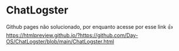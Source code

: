 # ChatLogster
Github pages não solucionado, por enquanto acesse por esse link :+1:
https://htmlpreview.github.io/?https://github.com/Day-OS/ChatLogster/blob/main/ChatLogster.html
